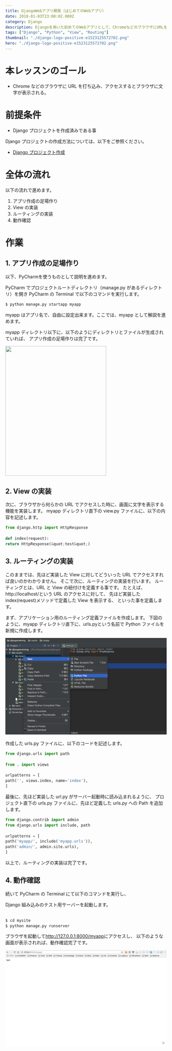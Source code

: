 ```yaml
---
title: DjangoWebアプリ開発（はじめてのWebアプリ）
date: 2018-01-03T23:00:02.000Z
category: Django
description: Djangoを用いた初めてのWebアプリとして、ChromeなどのブラウザにURLを打ち込み、アクセスするとブラウザに文字が表示されるアプリケーションを作ります。
tags: ["Django", "Python", "View", "Routing"]
thumbnail: "./django-logo-positive-e1523125572702.png"
hero: "./django-logo-positive-e1523125572702.png"
---
```


# 本レッスンのゴール

- Chrome などのブラウザに URL を打ち込み、アクセスするとブラウザに文字が表示される。

# 前提条件

- Django プロジェクトを作成済みである事

<attention>

Django プロジェクトの作成方法については、以下をご参照ください。

- <a href="https://startappdevfrom35.com/djangowebappdevprepare/">Django プロジェクト作成</a>

</attention>

# 全体の流れ

以下の流れで進めます。

1. アプリ作成の足場作り
2. View の実装
3. ルーティングの実装
4. 動作確認

<adsence></adsence>

# 作業

## 1. アプリ作成の足場作り

<attention>
以下、PyCharmを使うものとして説明を進めます。
</attention>

PyCharm でプロジェクトルートディレクトリ（manage.py があるディレクトリ）を開き
PyCharm の Terminal で以下のコマンドを実行します。

```bash
$ python manage.py startapp myapp
```

<attention>
myapp はアプリ名で、自由に設定出来ます。ここでは、myapp として解説を進めます。
</attention>

myapp ディレクトリ以下に、以下のようにディレクトリとファイルが生成されていれば、
アプリ作成の足場作りは完了です。

<img class="alignnone wp-image-252 size-full" src="https://startappdevfrom35.com/wp-content/uploads/2018/04/734bd9b81e25fdbf39f4ffa7aae53aa6.png" alt="" width="315" height="404" /></div>

## 2. View の実装

次に、ブラウザから何らかの URL でアクセスした時に、画面に文字を表示する機能を実装します。
<highlight>myapp ディレクトリ直下の view.py ファイル</highlight>に、以下の内容を記述します。

```python
from django.http import HttpResponse

def index(request):
return HttpResponse(&quot;test&quot;)
```

## 3. ルーティングの実装

このままでは、先ほど実装した View に対してどういった URL でアクセスすれば良いのかわかりません。
そこで次に、ルーティングの実装を行います。
ルーティングとは、<highlight>URL と View の紐付けを定義</highlight>する事です。
たとえば、http://localhost/という URL のアクセスに対して、
先ほど実装した index(request)メソッドで定義した View を表示する、
といった事を定義します。

まず、アプリケーション用のルーティング定義ファイルを作成します。
下図のように、<highlight>myapp ディレクトリ直下</highlight>に、<highlight>urls.py</highlight>という名前で Python ファイルを新規に作成します。

![Routing](c290cd47ebe3bffab6b038914627a1b8.png)

作成した urls.py ファイルに、以下のコードを記述します。

```python
from django.urls import path

from . import views

urlpatterns = [
path('', views.index, name='index'),
]
```

最後に、先ほど実装した url.py がサーバー起動時に読み込まれるように、
プロジェクト直下の urls.py ファイルに、先ほど定義した urls.py への Path を追加します。

```python
from django.contrib import admin
from django.urls import include, path

urlpatterns = [
path('myapp/', include('myapp.urls')),
path('admin/', admin.site.urls),
]
```

以上で、ルーティングの実装は完了です。

## 4. 動作確認

続いて PyCharm の Terminal にて以下のコマンドを実行し、

Django 組み込みのテスト用サーバーを起動します。

```python

$ cd mysite
$ python manage.py runserver

```

ブラウザを起動して<highlight>http://127.0.0.1:8000/myapp</highlight>にアクセスし、
以下のような画面が表示されれば、動作確認完了です。

![Check](8745672f3ff267501f52fbccae3b2219.png)
